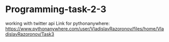 # Programming-task-2-3
working with twitter api
Link for pythonanywhere: https://www.pythonanywhere.com/user/VladislavRazoronov/files/home/VladislavRazoronov/Task3
